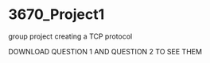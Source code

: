 # 3670_Project1
group project creating a TCP protocol

DOWNLOAD QUESTION 1 AND QUESTION 2 TO SEE THEM
